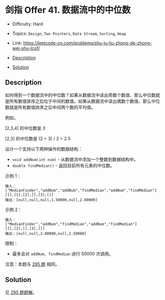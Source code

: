<!-- omit in toc -->
# 剑指 Offer 41.  数据流中的中位数

- Difficulty: Hard
- Topics: `Design`, `Two Pointers`, `Data Stream`, `Sorting`, `Heap`
- Link: https://leetcode-cn.com/problems/shu-ju-liu-zhong-de-zhong-wei-shu-lcof/

- [Description](#description)
- [Solution](#solution)

## Description

如何得到一个数据流中的中位数？如果从数据流中读出奇数个数值，那么中位数就是所有数值排序之后位于中间的数值。如果从数据流中读出偶数个数值，那么中位数就是所有数值排序之后中间两个数的平均值。

例如，

[2,3,4] 的中位数是 3

[2,3] 的中位数是 (2 + 3) / 2 = 2.5

设计一个支持以下两种操作的数据结构：

- `void addNum(int num)` - 从数据流中添加一个整数到数据结构中。
- `double findMedian()` - 返回目前所有元素的中位数。

示例 1：
```
输入：
["MedianFinder","addNum","addNum","findMedian","addNum","findMedian"]
[[],[1],[2],[],[3],[]]
输出：[null,null,null,1.50000,null,2.00000]
```
示例 2：
```
输入：
["MedianFinder","addNum","findMedian","addNum","findMedian"]
[[],[2],[],[3],[]]
输出：[null,null,2.00000,null,2.50000]
```

限制：

- 最多会对 `addNum`、`findMedian` 进行 50000 次调用。

注意：本题与 [295 题](./295.%20Find%20Median%20from%20Data%20Stream%20数据流的中位数.md) 相同。

## Solution

见 [295 题题解](./295.%20Find%20Median%20from%20Data%20Stream%20数据流的中位数.md#Solution)。
